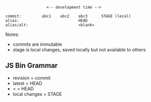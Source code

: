 ```text
                  <-- development time -->

commit:         abc1    abc2    abc3      STAGE (local)
alias:                          HEAD
alias/alt:                      <blank>
```

Notes:

- commits are immutable
- stage is local changes, saved locally but not available to others

## JS Bin Grammar

- revision = commit
- latest   = HEAD
- <blank>  = <blank> = HEAD
- local changes = STAGE
